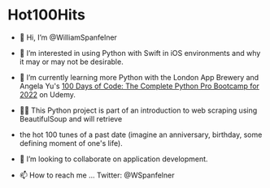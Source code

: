 # Hot100Hits
- 👋 Hi, I’m @WilliamSpanfelner
- 👀 I’m interested in using Python with Swift in iOS environments and why it may or may not be desirable.
- 🌱 I’m currently learning more Python with the London App Brewery and Angela Yu's [100 Days of Code: 
The Complete Python Pro Bootcamp for 2022](https://www.udemy.com/course/100-days-of-code/) on Udemy.  

- 🧑‍💻 This Python project is part of an introduction to web scraping using BeautifulSoup and will retrieve
- the hot 100 tunes of a past date (imagine an anniversary, birthday, some defining moment of one's life).

- 💞️ I’m looking to collaborate on application development.
- 📫 How to reach me ... Twitter: @WSpanfelner
